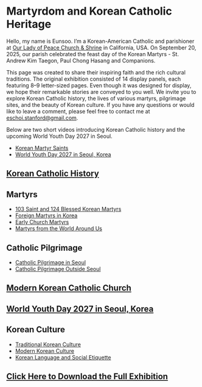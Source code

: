# Martyrdom and Korean Catholic Heritage

Hello, my name is Eunsoo. I’m a Korean-American Catholic and parishioner at [Our Lady of Peace Church & Shrine](https://www.olop-shrine.org) in California, USA. On September 20, 2025, our parish celebrated the feast day of the Korean Martyrs - St. Andrew Kim Taegon, Paul Chong Hasang and Companions.

This page was created to share their inspiring faith  and the rich cultural traditions. The original exhibition consisted of 14 display panels, each featuring 8–9 letter-sized pages. Even though it was designed for display, we hope their remarkable stories are conveyed to you well. We invite you to explore Korean Catholic history, the lives of various martyrs, pilgrimage sites, and the beauty of Korean culture. If you have any questions or would like to leave a comment, please feel free to contact me at eschoi.stanford@gmail.com.

Below are two short videos introducing Korean Catholic history and the upcoming World Youth Day 2027 in Seoul.
- [Korean Martyr Saints](https://youtu.be/fE61T_ygxbc?si=GOe9PvMrmwydtbcQ)
- [World Youth Day 2027 in Seoul, Korea](https://youtu.be/IBgqQ6_d22w?si=vLLgW2e6lwaJDnVH)
  
## [Korean Catholic History]()

## Martyrs
- [103 Saint and 124 Blessed Korean Martyrs]()
- [Foreign Martyrs in Korea]()
- [Early Church Martyrs]()
- [Martyrs from the World Around Us]()

## Catholic Pilgrimage
- [Catholic Pilgrimage in Seoul]()
- [Catholic Pilgrimage Outside Seoul]()
  
## [Modern Korean Catholic Church]()

## [World Youth Day 2027 in Seoul, Korea]()

## Korean Culture
- [Traditional Korean Culture]()
- [Modern Korean Culture]()
- [Korean Language and Social Etiquette]()


## [Click Here to Download the Full Exhibition]()
